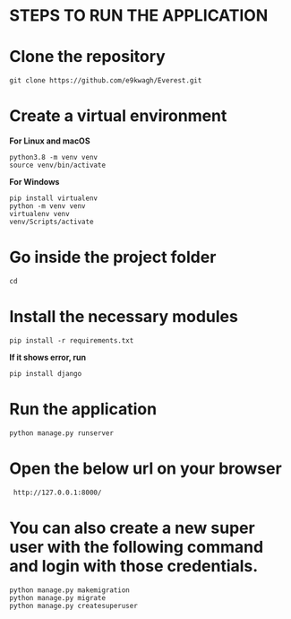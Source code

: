 

# STEPS TO RUN THE APPLICATION

# Clone the repository

    git clone https://github.com/e9kwagh/Everest.git

# Create a virtual environment

**For Linux and macOS**

    python3.8 -m venv venv
    source venv/bin/activate

**For Windows**

    pip install virtualenv
    python -m venv venv
    virtualenv venv
    venv/Scripts/activate

# Go inside the project folder

    cd 

# Install the necessary modules

    pip install -r requirements.txt

**If it shows error, run**

    pip install django

# Run the application

    python manage.py runserver

# Open the below url on your browser

     http://127.0.0.1:8000/


# You can also create a new super user with the following command and login with those credentials.
    python manage.py makemigration
    python manage.py migrate
    python manage.py createsuperuser
    